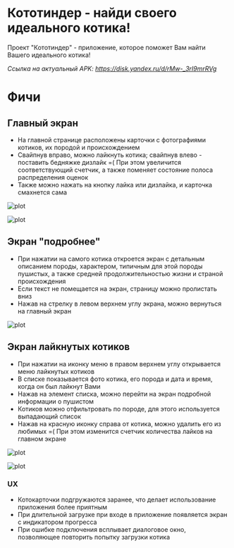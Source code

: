 # Кототиндер - найди своего идеального котика!

Проект "Кототиндер" - приложение, которое поможет Вам найти Вашего идеального котика!

*Ссылка на актуальный APK: https://disk.yandex.ru/d/rMw-_3rI9mrRVg*

# Фичи

## Главный экран

- На главной странице расположены карточки с фотографиями котиков, их породой
и происхождением
- Свайпнув вправо, можно лайкнуть котика; свайпнув влево - поставить бедняжке
дизлайк =( При этом увеличится соответствующий счетчик, а также поменяет
состояние полоса распределения оценок
- Также можно нажать на кнопку лайка или дизлайка, и карточка смахнется сама

![plot](./screenshots/img1.png)  

![plot](./screenshots/img2.png)

## Экран "подробнее"

- При нажатии на самого котика откроется экран с детальным описанием породы,
характером, типичным для этой породы пушистых, а также средней продолжительностью
жизни и страной происхождения
- Если текст не помещается на экран, страницу можно пролистать вниз
- Нажав на стрелку в левом верхнем углу экрана, можно вернуться на 
главный экран

![plot](./screenshots/img3.png)

## Экран лайкнутых котиков

- При нажатии на иконку меню в правом верхнем углу открывается меню лайкнутых котиков
- В списке показывается фото котика, его порода и дата и время, когда он был лайкнут Вами
- Нажав на элемент списка, можно перейти на экран подробной информации о пушистом
- Котиков можно отфильтровать по породе, для этого используется выпадающий список
- Нажав на красную иконку справа от котика, можно удалить его из любимых =(
При этом изменится счетчик количества лайков на главном экране

![plot](./screenshots/img4.png)

![plot](./screenshots/img5.png)

### UX

- Котокарточки подгружаются заранее, что делает использование приложения
более приятным
- При длительной загрузке при входе в приложение появляется экран с индикатором прогресса
- При ошибке подключения всплывает диалоговое окно, позволяющее повторить попытку загрузки котика

